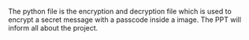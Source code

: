 The python file is the encryption and decryption file which is used to encrypt a secret message with a passcode inside a image. 
The PPT will inform all about the project. 
